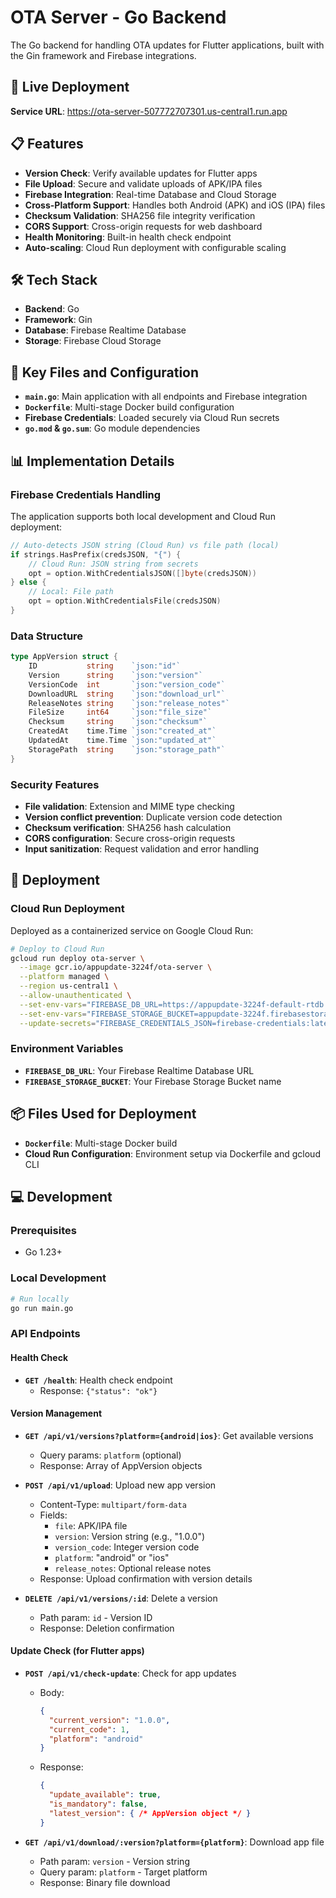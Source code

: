 # OTA Server - Go Backend

The Go backend for handling OTA updates for Flutter applications, built with the Gin framework and Firebase integrations.

## 🚀 Live Deployment

**Service URL**: https://ota-server-507772707301.us-central1.run.app

## 📋 Features

- **Version Check**: Verify available updates for Flutter apps
- **File Upload**: Secure and validate uploads of APK/IPA files
- **Firebase Integration**: Real-time Database and Cloud Storage
- **Cross-Platform Support**: Handles both Android (APK) and iOS (IPA) files
- **Checksum Validation**: SHA256 file integrity verification
- **CORS Support**: Cross-origin requests for web dashboard
- **Health Monitoring**: Built-in health check endpoint
- **Auto-scaling**: Cloud Run deployment with configurable scaling

## 🛠 Tech Stack

- **Backend**: Go
- **Framework**: Gin
- **Database**: Firebase Realtime Database
- **Storage**: Firebase Cloud Storage

## 📝 Key Files and Configuration

- **`main.go`**: Main application with all endpoints and Firebase integration
- **`Dockerfile`**: Multi-stage Docker build configuration
- **Firebase Credentials**: Loaded securely via Cloud Run secrets
- **`go.mod` & `go.sum`**: Go module dependencies

## 📊 Implementation Details

### Firebase Credentials Handling

The application supports both local development and Cloud Run deployment:

```go
// Auto-detects JSON string (Cloud Run) vs file path (local)
if strings.HasPrefix(credsJSON, "{") {
    // Cloud Run: JSON string from secrets
    opt = option.WithCredentialsJSON([]byte(credsJSON))
} else {
    // Local: File path
    opt = option.WithCredentialsFile(credsJSON)
}
```

### Data Structure

```go
type AppVersion struct {
    ID           string    `json:"id"`
    Version      string    `json:"version"`
    VersionCode  int       `json:"version_code"`
    DownloadURL  string    `json:"download_url"`
    ReleaseNotes string    `json:"release_notes"`
    FileSize     int64     `json:"file_size"`
    Checksum     string    `json:"checksum"`
    CreatedAt    time.Time `json:"created_at"`
    UpdatedAt    time.Time `json:"updated_at"`
    StoragePath  string    `json:"storage_path"`
}
```

### Security Features

- **File validation**: Extension and MIME type checking
- **Version conflict prevention**: Duplicate version code detection
- **Checksum verification**: SHA256 hash calculation
- **CORS configuration**: Secure cross-origin requests
- **Input sanitization**: Request validation and error handling

## 🚀 Deployment

### Cloud Run Deployment

Deployed as a containerized service on Google Cloud Run:

```bash
# Deploy to Cloud Run
gcloud run deploy ota-server \
  --image gcr.io/appupdate-3224f/ota-server \
  --platform managed \
  --region us-central1 \
  --allow-unauthenticated \
  --set-env-vars="FIREBASE_DB_URL=https://appupdate-3224f-default-rtdb.firebaseio.com" \
  --set-env-vars="FIREBASE_STORAGE_BUCKET=appupdate-3224f.firebasestorage.app" \
  --update-secrets="FIREBASE_CREDENTIALS_JSON=firebase-credentials:latest"
```

### Environment Variables

- **`FIREBASE_DB_URL`**: Your Firebase Realtime Database URL
- **`FIREBASE_STORAGE_BUCKET`**: Your Firebase Storage Bucket name

## 📦 Files Used for Deployment

- **`Dockerfile`**: Multi-stage Docker build
- **Cloud Run Configuration**: Environment setup via Dockerfile and gcloud CLI

## 💻 Development

### Prerequisites

- Go 1.23+

### Local Development

```bash
# Run locally
go run main.go
```

### API Endpoints

#### Health Check
- **`GET /health`**: Health check endpoint
  - Response: `{"status": "ok"}`

#### Version Management
- **`GET /api/v1/versions?platform={android|ios}`**: Get available versions
  - Query params: `platform` (optional)
  - Response: Array of AppVersion objects

- **`POST /api/v1/upload`**: Upload new app version
  - Content-Type: `multipart/form-data`
  - Fields:
    - `file`: APK/IPA file
    - `version`: Version string (e.g., "1.0.0")
    - `version_code`: Integer version code
    - `platform`: "android" or "ios"
    - `release_notes`: Optional release notes
  - Response: Upload confirmation with version details

- **`DELETE /api/v1/versions/:id`**: Delete a version
  - Path param: `id` - Version ID
  - Response: Deletion confirmation

#### Update Check (for Flutter apps)
- **`POST /api/v1/check-update`**: Check for app updates
  - Body:
    ```json
    {
      "current_version": "1.0.0",
      "current_code": 1,
      "platform": "android"
    }
    ```
  - Response:
    ```json
    {
      "update_available": true,
      "is_mandatory": false,
      "latest_version": { /* AppVersion object */ }
    }
    ```

- **`GET /api/v1/download/:version?platform={platform}`**: Download app file
  - Path param: `version` - Version string
  - Query param: `platform` - Target platform
  - Response: Binary file download
